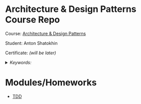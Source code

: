# Architecture & Design Patterns Course Repo

Course: [Architecture & Design Patterns](https://otus.ru/lessons/patterns/)

Student: Anton Shatokhin

Certificate: *(will be later)*

<details>
<summary>
<i>Keywords: </i>
</summary>
<p>TDD</p>
</details>

# Modules/Homeworks
- [TDD](https://github.com/TohaVoice/architecture-patterns/tree/hw01-tdd/hw01-tdd)
